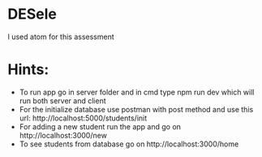 # DESele
I used atom for this assessment

# Hints: 
- To run app go in server folder and in cmd type npm run dev which will run both server and client
- For the initialize database use postman with post method and use this url: http://localhost:5000/students/init
- For adding a new student run the app and go on http://localhost:3000/new
- To see students from database go on http://localhost:3000/home
